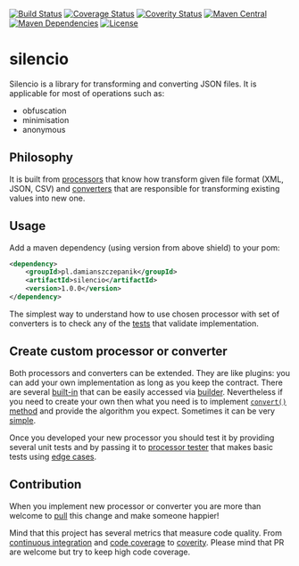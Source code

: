[![Build Status](https://img.shields.io/travis/damianszczepanik/silencio/master.svg)](https://travis-ci.org/damianszczepanik/silencio)
[![Coverage Status](https://img.shields.io/codecov/c/github/damianszczepanik/silencio/master.svg)](https://codecov.io/github/damianszczepanik/silencio)
[![Coverity Status](https://scan.coverity.com/projects/6162/badge.svg)](https://scan.coverity.com/projects/damianszczepanik-silencio)
[![Maven Central](https://img.shields.io/maven-central/v/pl.damianszczepanik/silencio.svg)](http://search.maven.org/#search|gav|1|g%3A%22pl.damianszczepanik%22%20AND%20a%3A%22silencio%22)
[![Maven Dependencies](https://www.versioneye.com/user/projects/55c5300965376200170035e9/badge.svg)](https://www.versioneye.com/user/projects/55c5300965376200170035e9?child=summary)
[![License](http://img.shields.io/:license-apache-blue.svg)](http://www.apache.org/licenses/)

# silencio

Silencio is a library for transforming and converting JSON files. It is applicable for most of operations such as:
- obfuscation
- minimisation
- anonymous

## Philosophy

It is built from [processors](src/main/java/pl/szczepanik/silencio/api/Processor.java) that know how transform given file format (XML, JSON, CSV) and [converters](src/main/java/pl/szczepanik/silencio/api/Converter.java) that are responsible for transforming existing values into new one.

## Usage

Add a maven dependency (using version from above shield) to your pom:
```xml
<dependency>
    <groupId>pl.damianszczepanik</groupId>
    <artifactId>silencio</artifactId>
    <version>1.0.0</version>
</dependency>
```

The simplest way to understand how to use chosen processor with set of converters is to check any of the [tests](src/test/java/pl/szczepanik/silencio/integration) that validate implementation.

## Create custom processor or converter

Both processors and converters can be extended. They are like plugins: you can add your own implementation as long as you keep the contract. There are several [built-in](src/main/java/pl/szczepanik/silencio/converters) that can be easily accessed via [builder](src/main/java/pl/szczepanik/silencio/core/ConverterBuilder.java). Nevertheless if you need to create your own then what you need is to implement [``convert()`` method](src/main/java/pl/szczepanik/silencio/api/Converter.java) and provide the algorithm you expect. Sometimes it can be very [simple](src/main/java/pl/szczepanik/silencio/converters/BlankConverter.java).

Once you developed your new processor you should test it by providing several unit tests and by passing it to [processor tester](src/main/java/pl/szczepanik/silencio/diagnostics/ProcessorSmokeChecker.java) that makes basic tests using [edge cases](https://en.wikipedia.org/wiki/Edge_case).

## Contribution

When you implement new processor or converter you are more than welcome to [pull](https://github.com/damianszczepanik/silencio/pulls) this change and make someone happier!

Mind that this project has several metrics that measure code quality. From [continuous integration](https://travis-ci.org/damianszczepanik/silencio) and [code coverage](https://codecov.io/github/damianszczepanik/silencio) to [coverity](https://scan.coverity.com/projects/damianszczepanik-silencio). Please mind that PR are welcome but try to keep high code coverage.

